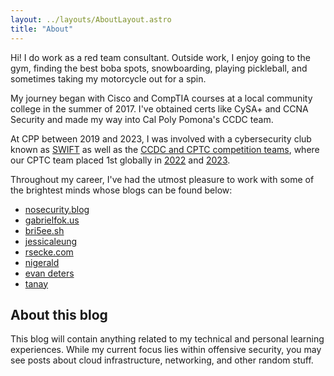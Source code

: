 ```yaml
---
layout: ../layouts/AboutLayout.astro
title: "About"
---
```


Hi! I do work as a red team consultant. Outside work, I enjoy going to the gym, finding the best boba spots, snowboarding, playing pickleball, and sometimes taking my motorcycle out for a spin.

My journey began with Cisco and CompTIA courses at a local community college in the summer of 2017. I've obtained certs like CySA+ and CCNA Security and made my way into Cal Poly Pomona's CCDC team.

At CPP between 2019 and 2023, I was involved with a cybersecurity club known as [SWIFT](https://calpolyswift.org) as well as the [CCDC and CPTC competition teams](https://cysec.team), where our CPTC team placed 1st globally in [2022](https://www.rit.edu/news/worlds-best-cybersecurity-students-battle-collegiate-pentesting-competition-rochester) and [2023](https://www.rit.edu/news/collegiate-penetration-testing-competition-rit-crowns-globes-top-cyber-students).

Throughout my career, I've had the utmost pleasure to work with some of the brightest minds whose blogs can be found below:

- [nosecurity.blog](https://nosecurity.blog/)
- [gabrielfok.us](https://gabrielfok.us/)
- [bri5ee.sh](https://bri5ee.sh/)
- [jessicaleung](https://jessicacleung.com/)
- [rsecke.com](https://rsecke.com/)
- [nigerald](https://dtsec.us/)
- [evan deters](https://evandeters.com/)
- [tanay](https://altoid0.com/)

## About this blog

This blog will contain anything related to my technical and personal learning experiences. While my current focus lies within offensive security, you may see posts about cloud infrastructure, networking, and other random stuff.
